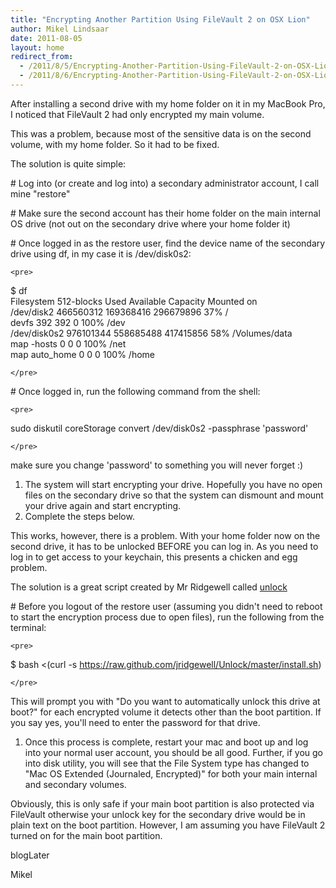 ```yaml
---
title: "Encrypting Another Partition Using FileVault 2 on OSX Lion"
author: Mikel Lindsaar
date: 2011-08-05
layout: home
redirect_from:
  - /2011/8/5/Encrypting-Another-Partition-Using-FileVault-2-on-OSX-Lion
  - /2011/8/6/Encrypting-Another-Partition-Using-FileVault-2-on-OSX-Lion
---
```

After installing a second drive with my home folder on it in my MacBook
Pro, I noticed that FileVault 2 had only encrypted my main volume.

This was a problem, because most of the sensitive data is on the second
volume, with my home folder. So it had to be fixed.

The solution is quite simple:

\# Log into (or create and log into) a secondary administrator account,
I call mine "restore"

\# Make sure the second account has their home folder on the main
internal OS drive (not out on the secondary drive where your home folder
it)

\# Once logged in as the restore user, find the device name of the
secondary drive using df, in my case it is /dev/disk0s2:

```{=html}
<pre>
```
\$ df\
Filesystem 512-blocks Used Available Capacity Mounted on\
/dev/disk2 466560312 169368416 296679896 37% /\
devfs 392 392 0 100% /dev\
/dev/disk0s2 976101344 558685488 417415856 58% /Volumes/data\
map -hosts 0 0 0 100% /net\
map auto_home 0 0 0 100% /home

```{=html}
</pre>
```
\# Once logged in, run the following command from the shell:

```{=html}
<pre>
```
sudo diskutil coreStorage convert /dev/disk0s2 -passphrase 'password'

```{=html}
</pre>
```
make sure you change 'password' to something you will never forget :)

1.  The system will start encrypting your drive. Hopefully you have no
    open files on the secondary drive so that the system can dismount
    and mount your drive again and start encrypting.
2.  Complete the steps below.

This works, however, there is a problem. With your home folder now on
the second drive, it has to be unlocked BEFORE you can log in. As you
need to log in to get access to your keychain, this presents a chicken
and egg problem.

The solution is a great script created by Mr Ridgewell called
[unlock](https://github.com/jridgewell/unlock)

\# Before you logout of the restore user (assuming you didn't need to
reboot to start the encryption process due to open files), run the
following from the terminal:

```{=html}
<pre>
```
\$ bash \<(curl -s
https://raw.github.com/jridgewell/Unlock/master/install.sh)

```{=html}
</pre>
```
This will prompt you with "Do you want to automatically unlock this
drive at boot?" for each encrypted volume it detects other than the boot
partition. If you say yes, you'll need to enter the password for that
drive.

1.  Once this process is complete, restart your mac and boot up and log
    into your normal user account, you should be all good. Further, if
    you go into disk utility, you will see that the File System type has
    changed to "Mac OS Extended (Journaled, Encrypted)" for both your
    main internal and secondary volumes.

Obviously, this is only safe if your main boot partition is also
protected via FileVault otherwise your unlock key for the secondary
drive would be in plain text on the boot partition. However, I am
assuming you have FileVault 2 turned on for the main boot partition.

blogLater

Mikel
